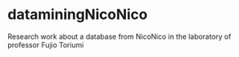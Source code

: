 dataminingNicoNico
==================

Research work about a database from NicoNico in the laboratory of professor Fujio Toriumi
